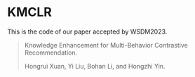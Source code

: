 # KMCLR

This is the code of our paper accepted by WSDM2023.

> Knowledge Enhancement for Multi-Behavior Contrastive Recommendation.
> 
> Hongrui Xuan, Yi Liu, Bohan Li, and Hongzhi Yin. 
